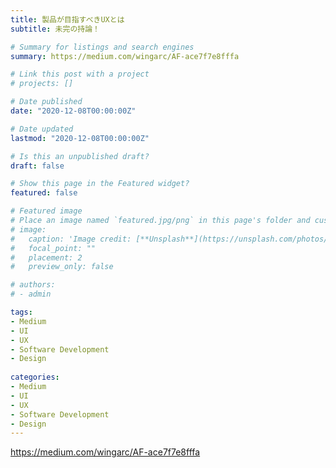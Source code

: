 ```yaml
---
title: 製品が目指すべきUXとは
subtitle: 未完の持論！

# Summary for listings and search engines
summary: https://medium.com/wingarc/AF-ace7f7e8fffa

# Link this post with a project
# projects: []

# Date published
date: "2020-12-08T00:00:00Z"

# Date updated
lastmod: "2020-12-08T00:00:00Z"

# Is this an unpublished draft?
draft: false

# Show this page in the Featured widget?
featured: false

# Featured image
# Place an image named `featured.jpg/png` in this page's folder and customize its options here.
# image:
#   caption: 'Image credit: [**Unsplash**](https://unsplash.com/photos/CpkOjOcXdUY)'
#   focal_point: ""
#   placement: 2
#   preview_only: false

# authors:
# - admin

tags:
- Medium
- UI
- UX
- Software Development
- Design
  
categories:
- Medium
- UI
- UX
- Software Development
- Design
---
```


https://medium.com/wingarc/AF-ace7f7e8fffa
